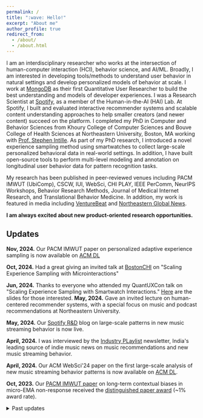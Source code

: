 ```yaml
---
permalink: /
title: ":wave: Hello!"
excerpt: "About me"
author_profile: true
redirect_from: 
  - /about/
  - /about.html
---
```


I am an interdisciplinary researcher who works at the intersection of human-computer interaction (HCI), behavior science, and AI/ML. Broadly, I am interested in developing tools/methods to understand user behavior in natural settings and develop personalized models of behavior at scale. I work at [MongoDB](https://www.mongodb.com/) as their first Quantitative User Researcher to build the best understanding and models of developer experiences. I was a Research Scientist at [Spotify](https://research.atspotify.com/), as a member of the Human-in-the-AI (HAI) Lab. At Spotify, I built and evaluated interactive recommender systems and scalable content understanding approaches to help smaller creators (and newer content) succeed on the platform. I completed my PhD in Computer and Behavior Sciences from Khoury College of Computer Sciences and Bouve College of Health Sciences at Northeastern University, Boston, MA working with [Prof. Stephen Intille](https://www.khoury.northeastern.edu/home/intille/). As part of my PhD research, I introduced a novel experience sampling method using smartwatches to collect large-scale personalized behavioral data in real-world settings. In addition, I have built open-source tools to perform multi-level modeling and annotation on longitudinal user behavior data for pattern recognition tasks.

My research has been published in peer-reviewed venues including PACM IMWUT (UbiComp), CSCW, IUI, WebSci, CHI PLAY, IEEE PerComm, NeurIPS Workshops, Behavior Research Methods, Journal of Medical Internet Research, and Translational Behavior Medicine. In addition, my work is featured in media including [VentureBeat](https://venturebeat.com/ai/how-video-games-could-be-used-to-generate-ai-training-data/) and [Northeastern Global News](https://news.northeastern.edu/2019/09/05/northeastern-university-professor-combines-computer-science-with-health-and-measurement-with-self-reporting-to-improve-accuracy-of-fitness-tracking/).

**I am always excited about new product-oriented research opportunities.**

Updates
------
  
**Nov, 2024.** Our PACM IMWUT paper on personalized adaptive experience sampling is now available on [ACM DL](https://dl.acm.org/doi/10.1145/3699735)


**Oct, 2024.** Had a great giving an invited talk at [BostonCHI](https://www.bostonchi.org/2024/09/scaling-experience-sampling-with-microinteractions/) on "Scaling Experience Sampling with Microinteractions"


**Jun, 2024.** Thanks to everyone who attended my QuantUXCon talk on "Scaling Experience Sampling with Smartwatch Interactions." [Here](https://docs.google.com/presentation/d/1dGA-noJDE7PvFH22RcJ91Yp91XU00haEiQW0yLgDZKo/edit?usp=sharing) are the slides for those interested.
**May, 2024.** Gave an invited lecture on human-centered recommender systems, with a special focus on music and podcast recommendations at Northeastern University.


**May, 2024.** Our [Spotify R&D](https://research.atspotify.com/2024/05/how-do-people-stream-newly-released-music/) blog on large-scale patterns in new music streaming behavior is now live.


**April, 2024.** I was interviewed by the [Industry PLaylist](https://theindustryplaylist.substack.com/p/things-im-thinking-about-d1c) newsletter, India's leading source of indie music news on music recommendations and new music streaming behavior.


**April, 2024.** Our ACM WebSci'24 paper on the first large-scale analysis of new music streaming behavior patterns is now available on [ACM DL](https://research.atspotify.com/publications/a-genre-based-analysis-of-new-music-streaming-at-scale/).

**Oct, 2023.** Our [PACM IMWUT paper](https://dl.acm.org/doi/abs/10.1145/3517259) on long-term contextual biases in micro-EMA non-response received the [distinguished paper award](https://dl.acm.org/journal/imwut/distinguished-paper-awards) (~1% award rate).

<details>

<summary>Past updates</summary>


  
  **Sept, 2023.** Finally concluded my last organized talk at BostonCHI as a chair. This is a special one by [Gregory Abowd](https://www.bostonchi.org/2023/05/gregory-abowd-ignorance-is-bliss-a-career-retrospective-hybrid-event/) on the CHI Lifetime Achievement award.


  **Jun, 2023.** Our intensive longitudinal data collection in [TIME study](https://reach.usc.edu/research/studies/microt/) is now complete. Stay tuned for the year-long longitudinal data on behaviors and decision-making to go live!

  
  **April, 2023.** Our Spotify R&D [blogpost](https://research.atspotify.com/2023/03/exploring-goal-oriented-podcast-recommendations/) on goal-based podcast recommendations from our IUI'23 paper is now live.


  **Sept, 2022.** Presented our [PACM IMWUT paper](https://dl.acm.org/doi/abs/10.1145/3517259) on contextual biases with micro-EMA non-response at UbiComp 2022. Was great to meet a lot of old collaborators and friends.


  **Feb, 2022.** Was interviewed by [VentureBeat](https://venturebeat.com/ai/how-video-games-could-be-used-to-generate-ai-training-data/) magazine on using videogames to generate AI training data at large scale.
  
  
</details>
